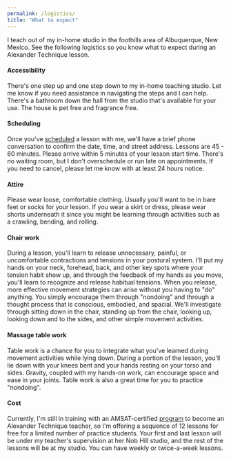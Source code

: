 ```yaml
---
permalink: /logistics/
title: "What to expect"
---
```


I teach out of my in-home studio in the foothills area of Albuquerque, New Mexico.
See the following logistics so you know what to expect during an Alexander Technique lesson.

#### Accessibility

There's one step up and one step down to my in-home teaching studio. Let me know if you need assistance in navigating the steps and I can help. There's a bathroom down the hall from the studio that's available for your use. The house is pet free and fragrance free.

#### Scheduling

Once you've [scheduled](/schedule) a lesson with me, we'll have a brief phone conversation to confirm the date, time, and street address. Lessons are 45 - 60 minutes. Please arrive within 5 minutes of your lesson start time. There's no waiting room, but I don't overschedule or run late on appointments. If you need to cancel, please let me know with at least 24 hours notice.

#### Attire

Please wear loose, comfortable clothing. Usually you'll want to be in bare feet or socks for your lesson. If you wear a skirt or dress, please wear shorts underneath it since you might be learning through activities such as a crawling, bending, and rolling.

#### Chair work

During a lesson, you'll learn to release unnecessary, painful, or uncomfortable contractions and tensions in your postural system. I'll put my hands on your neck, forehead, back, and other key spots where your tension habit show up, and through the feedback of my hands as you move, you'll learn to recognize and release habitual tensions. When you release, more effective movement strategies can arise without you having to "do" anything. You simply encourage them through "nondoing" and through a thought process that is conscious, embodied, and spacial. We'll investigate through sitting down in the chair, standing up from the chair, looking up, looking down and to the sides, and other simple movement activities.

#### Massage table work

Table work is a chance for you to integrate what you've learned during movement activities while lying down. During a portion of the lesson, you'll lie down with your knees bent and your hands resting on your torso and sides. Gravity, coupled with my hands-on work, can encourage space and ease in your joints. Table work is also a great time for you to practice "nondoing".

#### Cost

Currently, I'm still in training with an AMSAT-certified [program](https://alexanderabq.wordpress.com/teacher-training/) to become an Alexander Technique teacher, so I'm offering a sequence of 12 lessons for free for a limited number of practice students. Your first and last lesson will be under my teacher's supervision at her Nob Hill studio, and the rest of the lessons will be at my studio. You can have weekly or twice-a-week lessons.

<!--in future: talk cost, payment and insurance-->
